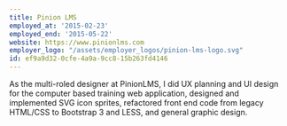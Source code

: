 ```yaml
---
title: Pinion LMS
employed_at: '2015-02-23'
employed_end: '2015-05-22'
website: https://www.pinionlms.com
employer_logo: "/assets/employer_logos/pinion-lms-logo.svg"
id: ef9a9d32-0cfe-4a9a-9cc8-15b263fd4146
---
```


<p>As the multi-roled designer at PinionLMS, I did UX planning and UI design for the computer based training web application, designed and implemented SVG icon sprites, refactored front end code from legacy HTML/CSS to Bootstrap 3 and LESS, and general graphic design.
</p>
